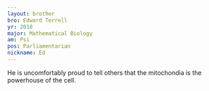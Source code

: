 ```yaml
---
layout: brother
bro: Edward Terrell
yr: 2018
major: Mathematical Biology
am: Psi
pos: Parliamentarian
nickname: Ed
---
```

He is uncomfortably proud to tell others that the mitochondia is the powerhouse of the cell.